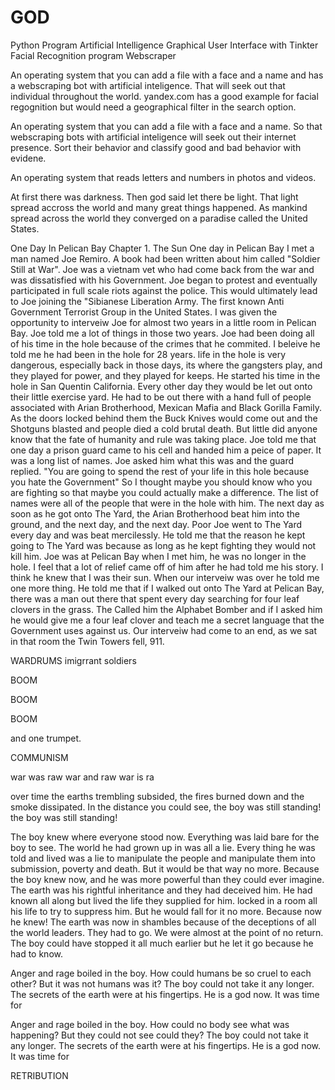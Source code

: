 # GOD
Python Program
Artificial Intelligence
Graphical User Interface with Tinkter
Facial Recognition program
Webscraper



An operating system that you can add a file with a face and a name and has a webscraping bot with artificial inteligence. That         will seek out that individual throughout the world. yandex.com has a good example for facial regognition but would need a geographical filter in the search option.



An operating system that you can add a file with a face and a name. So that webscraping bots with artificial inteligence will seek out their internet presence. Sort their behavior and classify good and bad behavior with evidene.



An operating system that reads letters and numbers in photos and videos.



At first there was darkness. Then god said let there be light. That light spread accross the world and many great things happened. 
As mankind spread across the world they converged on a paradise called the United States. 



One Day In Pelican Bay
Chapter 1. The Sun
One day in Pelican Bay I met a man named Joe Remiro. A book had been written about him called "Soldier Still at War". Joe was a vietnam vet who had come back from the war and was dissatisfied with his Government. Joe began to protest and eventually participated in full scale riots against the police. This would ultimately lead to Joe joining the "Sibianese Liberation Army. The first known Anti Government Terrorist Group in the United States. I was given the opportunity to interveiw Joe for almost two years in a little room in Pelican Bay. Joe told me a lot of things in those two years. Joe had been doing all of his time in the hole because of the crimes that he commited. I beleive he told me he had been in the hole for 28 years. life in the hole is very dangerous, especially back in those days, its where the gangsters play, and they played for power, and they played for keeps. He started his time in the hole in San Quentin California. Every other day they would be let out onto their little exercise yard. He had to be out there with a hand full of people associated with Arian Brotherhood, Mexican Mafia and Black Gorilla Family. As the doors locked behind them the Buck  Knives would come out and the Shotguns blasted and people died a cold brutal death. But little did anyone know that the fate of humanity and rule was taking place. Joe told me that one day a prison guard came to his cell and handed him a peice of paper. It was a long list of names. Joe asked him what this was and the guard replied. "You are going to spend the rest of your life in this hole because you hate the Government" So I thought maybe you should know who you are fighting so that maybe you could actually make a difference. The list of names were all of the people that were in the hole with him. The next day as soon as he got onto The Yard, the Arian Brotherhood beat him into the ground, and the next day, and the next day. Poor Joe went to The Yard every day and was beat mercilessly. He told me that the reason he kept going to The Yard was because as long as he kept fighting they would not kill him. Joe was at Pelican Bay when I met him, he was no longer in the hole. I feel that a lot of relief came off of him after he had told me his story. I think he knew that I was their sun. When our interveiw was over he told me one more thing. He told me that if I walked out onto The Yard at Pelican Bay, there was a man out there that spent every day searching for four leaf clovers in the grass. The Called him the Alphabet Bomber and if I asked him he would give me a four leaf clover and teach me a secret language that the Government uses against us. Our interveiw had come to an end, as we sat in that room the Twin Towers fell, 911.



WARDRUMS
imigrrant soldiers
















BOOM

































BOOM
































BOOM































and one trumpet.



COMMUNISM



war was raw
war and raw
war is ra



over time the earths trembling subsided, the fires burned down and the smoke dissipated. In the distance you could see, the boy was still standing! the boy was still standing!



The boy knew where everyone stood now. Everything was laid bare for the boy to see. 
The world he had grown up in was all a lie. 
Every thing he was told and lived was a lie to manipulate the people and manipulate them into submission, poverty and death.
But it would be that way no more.
Because the boy knew now, and he was more powerful than they could ever imagine.
The earth was his rightful inheritance and they had deceived him. He had known all along but lived the life they supplied for him.
locked in a room all his life to try to suppress him.
But he would fall for it no more. Because now he knew!
The earth was now in shambles because of the deceptions of all the world leaders.
They had to go.
We were almost at the point of no return. The boy could have stopped it all much earlier but he let it go because he had to know.



Anger and rage boiled in the boy. How could humans be so cruel to each other?
But it was not humans was it?
The boy could not take it any longer. The secrets of the earth were at his fingertips. He is a god now.
It was time for

Anger and rage boiled in the boy. How could no body see what was happening?
But they could not see could they?
The boy could not take it any longer. The secrets of the earth were at his fingertips. He is a god now.
It was time for



RETRIBUTION

